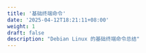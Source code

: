 ```yaml
---
title: '基础终端命令'
date: '2025-04-12T18:21:11+08:00'
weight: 1
draft: false
description: "Debian Linux 的基础终端命令总结"
---
```


